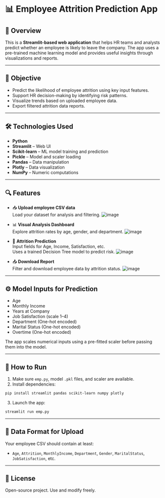 # 📊 Employee Attrition Prediction App

## 👋 Overview

This is a **Streamlit-based web application** that helps HR teams and analysts predict whether an employee is likely to leave the company. The app uses a pre-trained machine learning model and provides useful insights through visualizations and reports.

---

## 🎯 Objective

- Predict the likelihood of employee attrition using key input features.
- Support HR decision-making by identifying risk patterns.
- Visualize trends based on uploaded employee data.
- Export filtered attrition data reports.

---

## 🛠️ Technologies Used

- **Python**
- **Streamlit** – Web UI
- **Scikit-learn** – ML model training and prediction
- **Pickle** – Model and scaler loading
- **Pandas** – Data manipulation
- **Plotly** – Data visualization
- **NumPy** – Numeric computations

---

## 🔍 Features

- 📥 **Upload employee CSV data**  
  Load your dataset for analysis and filtering.
  ![image](https://github.com/user-attachments/assets/9c6adfd2-d887-424c-8bb4-8a7decd9d031)


- 📊 **Visual Analysis Dashboard**  
  Explore attrition rates by age, gender, and department.
  ![image](https://github.com/user-attachments/assets/9784e0db-9007-4d0b-8fff-a1d78b560afb)


- 🔮 **Attrition Prediction**  
  Input fields for Age, Income, Satisfaction, etc.  
  Uses a trained Decision Tree model to predict risk.
  ![image](https://github.com/user-attachments/assets/2881ab65-4971-4a1a-b831-fb42a8d548b3)


- 📤 **Download Report**  
  Filter and download employee data by attrition status.
  ![image](https://github.com/user-attachments/assets/7f4514a2-cc57-466c-ac9c-7d61325532b6)


---

## ⚙️ Model Inputs for Prediction

- Age  
- Monthly Income  
- Years at Company  
- Job Satisfaction (scale 1–4)  
- Department (One-hot encoded)  
- Marital Status (One-hot encoded)  
- Overtime (One-hot encoded)

The app scales numerical inputs using a pre-fitted scaler before passing them into the model.

---

## 🚀 How to Run

1. Make sure `emp.py`, model `.pkl` files, and scaler are available.
2. Install dependencies:
```bash
pip install streamlit pandas scikit-learn numpy plotly
```
3. Launch the app:
```bash
streamlit run emp.py
```

---

## 📂 Data Format for Upload

Your employee CSV should contain at least:
- `Age`, `Attrition`, `MonthlyIncome`, `Department`, `Gender`, `MaritalStatus`, `JobSatisfaction`, etc.

---

## 📜 License

Open-source project. Use and modify freely.


